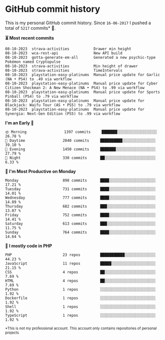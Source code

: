 # GitHub commit history
This is my personal GitHub commit history. Since <!--START_SECTION:first-commit-date-->`16-06-2017`<!--END_SECTION:first-commit-date--> I pushed a total of <!--START_SECTION:total-commit-count-->`5217`<!--END_SECTION:total-commit-count--> commits* 🎉.

<!--START_SECTION:most-recent-commits-->
**⏳ Most recent commits**
                                        
```text
08-10-2023  strava-activities           Drawer min height
08-10-2023  wca-rest-api                New API build
08-10-2023  gotta-generate-em-all       Generated a new psychic-type Pokémon named Cryptopulse
08-10-2023  strava-activities           Min height of drawer
08-10-2023  strava-activities           TimeIntervals
08-10-2023  playstation-easy-platinums  Manual price update for Garlic (NA • PS4) to .49 via workflow
08-10-2023  playstation-easy-platinums  Manual price update for Cyber Citizen Shockman 2: A New Menace (NA • PS4) to .99 via workflow
08-10-2023  playstation-easy-platinums  Manual price update for Sports Pinball (PS4) to .79 via workflow
08-10-2023  playstation-easy-platinums  Manual price update for Blackjack: Waifu Tour (AS • PS5) to .79 via workflow
08-10-2023  playstation-easy-platinums  Manual price update for Synergia: Next-Gen Edition (PS5) to .99 via workflow
```
<!--END_SECTION:most-recent-commits-->  

<!--START_SECTION:commits-per-day-time-->
**I&#039;m an Early 🐤**

```text
🌞 Morning                 1397 commits     ███████░░░░░░░░░░░░░░░░░░   26.78 %
🌆 Daytime                 2040 commits     ██████████░░░░░░░░░░░░░░░   39.10 %
🌃 Evening                 1450 commits     ███████░░░░░░░░░░░░░░░░░░   27.79 %
🌙 Night                   330 commits      ██░░░░░░░░░░░░░░░░░░░░░░░   6.33 %
```
<!--END_SECTION:commits-per-day-time-->  

<!--START_SECTION:commits-per-weekday-->
**📅 I&#039;m Most Productive on Monday**

```text
Monday                    898 commits      ████░░░░░░░░░░░░░░░░░░░░░   17.21 %
Tuesday                   731 commits      ████░░░░░░░░░░░░░░░░░░░░░   14.01 %
Wednesday                 777 commits      ████░░░░░░░░░░░░░░░░░░░░░   14.89 %
Thursday                  682 commits      ███░░░░░░░░░░░░░░░░░░░░░░   13.07 %
Friday                    752 commits      ████░░░░░░░░░░░░░░░░░░░░░   14.41 %
Saturday                  613 commits      ███░░░░░░░░░░░░░░░░░░░░░░   11.75 %
Sunday                    764 commits      ████░░░░░░░░░░░░░░░░░░░░░   14.64 %
```
<!--END_SECTION:commits-per-weekday-->  

<!--START_SECTION:repos-per-language-->
**💬 I mostly code in PHP**

```text
PHP                       23 repos         ███████████░░░░░░░░░░░░░░   44.23 %
JavaScript                11 repos         █████░░░░░░░░░░░░░░░░░░░░   21.15 %
CSS                       4 repos          ██░░░░░░░░░░░░░░░░░░░░░░░   7.69 %
HTML                      4 repos          ██░░░░░░░░░░░░░░░░░░░░░░░   7.69 %
Python                    1 repos          ░░░░░░░░░░░░░░░░░░░░░░░░░   1.92 %
Dockerfile                1 repos          ░░░░░░░░░░░░░░░░░░░░░░░░░   1.92 %
Shell                     1 repos          ░░░░░░░░░░░░░░░░░░░░░░░░░   1.92 %
TypeScript                1 repos          ░░░░░░░░░░░░░░░░░░░░░░░░░   1.92 %
```
<!--END_SECTION:repos-per-language-->  

<sub>*This is not my professional account. This account only contains repositories of personal projects</sub>
